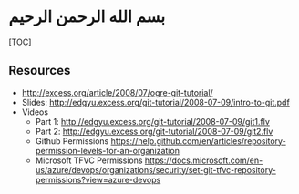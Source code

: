 # بسم الله الرحمن الرحيم

[TOC]

## Resources

- <http://excess.org/article/2008/07/ogre-git-tutorial/>
- Slides: <http://edgyu.excess.org/git-tutorial/2008-07-09/intro-to-git.pdf>
- Videos
  - Part 1: <http://edgyu.excess.org/git-tutorial/2008-07-09/git1.flv>
  - Part 2: <http://edgyu.excess.org/git-tutorial/2008-07-09/git2.flv>
  - Github Permissions <https://help.github.com/en/articles/repository-permission-levels-for-an-organization>
  - Microsoft TFVC Permissions <https://docs.microsoft.com/en-us/azure/devops/organizations/security/set-git-tfvc-repository-permissions?view=azure-devops>
